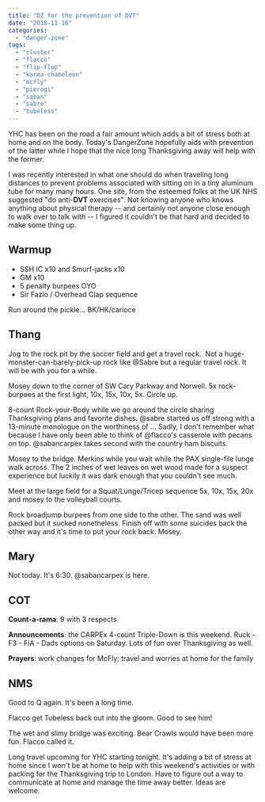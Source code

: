 ```yaml
---
title: "DZ for the prevention of DVT"
date: "2018-11-16"
categories: 
  - "danger-zone"
tags: 
  - "cluster"
  - "flacco"
  - "flip-flop"
  - "karma-chameleon"
  - "mcfly"
  - "pierogi"
  - "saban"
  - "sabre"
  - "tubeless"
---
```


YHC has been on the road a fair amount which adds a bit of stress both at home and on the body. Today's DangerZone hopefully aids with prevention of the latter while I hope that the nice long Thanksgiving away will help with the former.

I was recently interested in what one should do when traveling long distances to prevent problems associated with sitting on in a tiny aluminum tube for many many hours. One site, from the esteemed folks at the UK NHS suggested "do anti-**DVT** exercises". Not knowing anyone who knows anything about physical therapy -- and certainly not anyone close enough to walk over to talk with -- I figured it couldn't be that hard and decided to make some thing up.

## Warmup

- SSH IC x10 and Smurf-jacks x10
- GM x10
- 5 penalty burpees OYO
- Sir Fazio / Overhead Clap sequence

Run around the pickle... BK/HK/carioce

## Thang

Jog to the rock pit by the soccer field and get a travel rock.  Not a huge-monster-can-barely-pick-up rock like @Sabre but a regular travel rock. It will be with you for a while.

Mosey down to the corner of SW Cary Parkway and Norwell. 5x rock-burpees at the first light, 10x, 15x, 10x, 5x. Circle up.

8-count Rock-your-Body while we go around the circle sharing Thanksgiving plans and favorite dishes. @sabre started us off strong with a 13-minute monologue on the worthiness of ... Sadly, I don't remember what because I have only been able to think of @flacco's casserole with pecans on top. @sabancarpex takes second with the country ham biscuits.

Mosey to the bridge. Merkins while you wait while the PAX single-file lunge walk across. The 2 inches of wet leaves on wet wood made for a suspect experience but luckily it was dark enough that you couldn't see much.

Meet at the large field for a Squat/Lunge/Tricep sequence 5x, 10x, 15x, 20x and mosey to the volleyball courts.

Rock broadjump burpees from one side to the other. The sand was well packed but it sucked nonetheless. Finish off with some suicides back the other way and it's time to put your rock back. Mosey.

## Mary

Not today. It's 6:30. @sabancarpex is here.

## COT

**Count-a-rama**: 9 with 3 respects

**Announcements**: the CARPEx 4-count Triple-Down is this weekend. Ruck - F3 - FiA - Dads options on Saturday. Lots of fun over Thanksgiving as well.

**Prayers**: work changes for McFly; travel and worries at home for the family

## NMS

Good to Q again. It's been a long time.

Flacco get Tubeless back out into the gloom. Good to see him!

The wet and slimy bridge was exciting. Bear Crawls would have been more fun. Flacco called it.

Long travel upcoming for YHC starting tonight. It's adding a bit of stress at home since I won't be at home to help with this weekend's activities or with packing for the Thanksgiving trip to London. Have to figure out a way to communicate at home and manage the time away better. Ideas are welcome.
